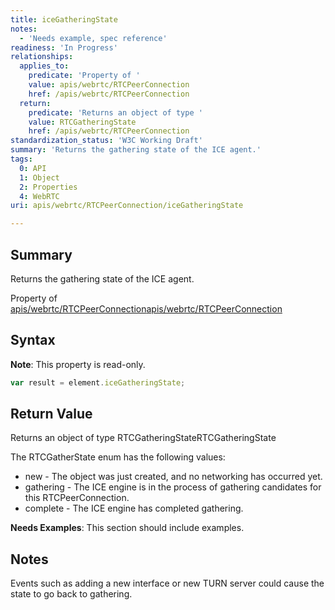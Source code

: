 ```yaml
---
title: iceGatheringState
notes:
  - 'Needs example, spec reference'
readiness: 'In Progress'
relationships:
  applies_to:
    predicate: 'Property of '
    value: apis/webrtc/RTCPeerConnection
    href: /apis/webrtc/RTCPeerConnection
  return:
    predicate: 'Returns an object of type '
    value: RTCGatheringState
    href: /apis/webrtc/RTCPeerConnection
standardization_status: 'W3C Working Draft'
summary: 'Returns the gathering state of the ICE agent.'
tags:
  0: API
  1: Object
  2: Properties
  4: WebRTC
uri: apis/webrtc/RTCPeerConnection/iceGatheringState

---
```

## <span>Summary</span>

Returns the gathering state of the ICE agent.

Property of [apis/webrtc/RTCPeerConnection](/apis/webrtc/RTCPeerConnection)[apis/webrtc/RTCPeerConnection](/apis/webrtc/RTCPeerConnection)

## <span>Syntax</span>

**Note**: This property is read-only.

``` js
var result = element.iceGatheringState;
```

## <span>Return Value</span>

Returns an object of type RTCGatheringStateRTCGatheringState

The RTCGatherState enum has the following values:

-   new - The object was just created, and no networking has occurred yet.
-   gathering - The ICE engine is in the process of gathering candidates for this RTCPeerConnection.
-   complete - The ICE engine has completed gathering.

**Needs Examples**: This section should include examples.

## <span>Notes</span>

Events such as adding a new interface or new TURN server could cause the state to go back to gathering.